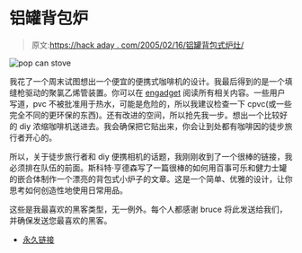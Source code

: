 # 铝罐背包炉

> 原文:[https://hack aday . com/2005/02/16/铝罐背包式炉灶/](https://hackaday.com/2005/02/16/aluminum-can-backpacking-stove/)

![pop can stove](img/95f9ca8bb8729330db19f6da229e7f5a.png)

我花了一个周末试图想出一个便宜的便携式咖啡机的设计。我最后得到的是一个填缝枪驱动的聚氯乙烯管装置。你可以在 [engadget](http://www.engadget.com/) 阅读所有相关内容。一些用户写道，pvc 不被批准用于热水，可能是危险的，所以我建议检查一下 cpvc(或一些完全不同的更环保的东西)。还有改进的空间，所以抢先我一步。想出一个比较好的 diy 浓缩咖啡机送进去。我会确保把它贴出来，你会让到处都有咖啡因的徒步旅行者开心的。

所以，关于徒步旅行者和 diy 便携相机的话题，我刚刚收到了一个很棒的链接，我必须排在队伍的前面。斯科特·亨德森写了一篇很棒的如何用百事可乐和健力士罐的嵌合体制作一个漂亮的背包式小炉子的文章。这是一个简单、优雅的设计，让你思考如何创造性地使用日常用品。

这些是我最喜欢的黑客类型，无一例外。每个人都感谢 bruce 将此发送给我们，并确保发送您最喜欢的黑客。

*   [永久链接](http://www.pcthiker.com/pages/gear/pepsiGstoveinstruct.shtml)